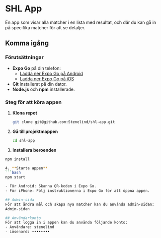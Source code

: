 # SHL App

En app som visar alla matcher i en lista med resultat, och där du kan gå in på specifika matcher för att se detaljer.

## Komma igång

### Förutsättningar

- **Expo Go** på din telefon:
  - [Ladda ner Expo Go på Android](https://play.google.com/store/apps/details?id=host.exp.exponent)
  - [Ladda ner Expo Go på iOS](https://apps.apple.com/us/app/expo-go/id982107779)
- **Git** installerat på din dator.
- **Node.js** och **npm** installerade.

### Steg för att köra appen

1. **Klona repot**
   ```bash
   git clone git@github.com:Stenelind/shl-app.git

2. **Gå till projektmappen**  
   ```bash
   cd shl-app

3. **Installera beroenden**
  ```bash
  npm install

4. **Starta appen**
  ```bash
  npm start

- För Android: Skanna QR-koden i Expo Go.
- För iPhone: Följ instruktionerna i Expo Go för att öppna appen.

## Admin-sida
För att ändra mål och skapa nya matcher kan du använda admin-sidan:
Admin-sidan

## Användarkonto
För att logga in i appen kan du använda följande konto:  
- Användare: stenelind
- Lösenord: ••••••••
